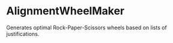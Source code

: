 # AlignmentWheelMaker
Generates optimal Rock-Paper-Scissors wheels based on lists of justifications.
